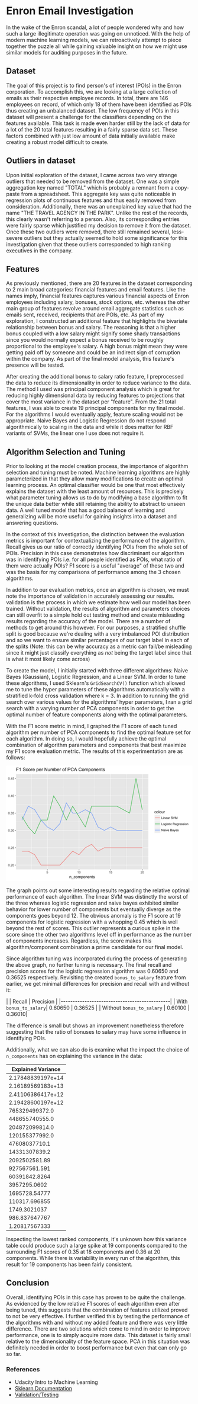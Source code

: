 # Enron Email Investigation

In the wake of the Enron scandal, a lot of people wondered why and how such a large illegitimate operation was going on unnoticed. With the help of modern machine learning models, we can retroactively attempt to piece together the puzzle all while gaining valuable insight on how we might use similar models for auditing purposes in the future.

## Dataset

The goal of this project is to find person's of interest (POIs) in the Enron corporation. To accomplish this, we are looking at a large collection of emails as their respective employee records. In total, there are 146 employees on record, of which only 18 of them have been identified as POIs thus creating an unbalanced dataset. The low frequency of POIs in this dataset will present a challenge for the classifiers depending on the features available. This task is made even harder still by the lack of data for a lot of the 20 total features resulting in a fairly sparse data set. These factors combined with just low amount of data initially available make creating a robust model difficult to create.

## Outliers in dataset

Upon initial exploration of the dataset, I came across two very strange outliers that needed to be removed from the dataset. One was a simple aggregation key named "TOTAL" which is probably a remnant from a copy-paste from a spreadsheet. This aggregate key was quite noticeable in regression plots of continuous features and thus easily removed from consideration. Additionally, there was an unexplained key value that had the name "THE TRAVEL AGENCY IN THE PARK". Unlike the rest of the records, this clearly wasn't referring to a person. Also, its corresponding entries were fairly sparse which justified my decision to remove it from the dataset. Once these two outliers were removed, there still remained several, less-severe outliers but they actually seemed to hold some significance for this investigation given that these outliers corresponded to high ranking executives in the company.

## Features

As previously mentioned, there are 20 features in the dataset corresponding to 2 main broad categories: financial features and email features. Like the names imply, financial features captures various financial aspects of Enron employees including salary, bonuses, stock options, etc. whereas the other main group of features revolve around email aggregate statistics such as emails sent, received, recipients that are POIs, etc. As part of my exploration, I constructed an additional feature that highlights the bivariate relationship between bonus and salary. The reasoning is that a higher bonus coupled with a low salary might signify some shady transactions since you would normally expect a bonus received to be roughly proportional to the employee's salary. A high bonus might mean they were getting paid off by someone and could be an indirect sign of corruption within the company. As part of the final model analysis, this feature's presence will be tested.

After creating the additional bonus to salary ratio feature, I preprocessed the data to reduce its dimensionality in order to reduce variance to the data. The method I used was principal component analysis which is great for reducing highly dimensional data by reducing features to projections that cover the most variance in the dataset per "feature". From the 21 total features, I was able to create 19 principal components for my final model. For the algorithms I would eventually apply, feature scaling would not be appropriate. Naive Bayes and Logistic Regression do not respond algorithmically to scaling in the data and while it does matter for RBF variants of SVMs, the linear one I use does not require it.

## Algorithm Selection and Tuning

Prior to looking at the model creation process, the importance of algorithm selection and tuning must be noted. Machine learning algorithms are highly parameterized in that they allow many modifications to create an optimal learning process. An optimal classifier would be one that most effectively explains the dataset with the least amount of resources. This is precisely what parameter tuning allows us to do by modifying a base algorithm to fit the unique data better while still retaining the ability to abstract to unseen data. A well tuned model that has a good balance of learning and generalizing will be more useful for gaining insights into a dataset and answering questions.

In the context of this investigation, the distinction between the evaluation metrics is important for contextualizing the performance of the algorithm. Recall gives us our ratio of correctly identifying POIs from the whole set of POIs. Precision in this case demonstrates how discriminant our algorithm was in identifying POIs i.e. for all people identified as POIs, what ratio of them were actually POIs? F1 score is a useful "average" of these two and was the basis for my comparisons of performance among the 3 chosen algorithms.

In addition to our evaluation metrics, once an algorithm is chosen, we must note the importance of validation in accurately assessing our results. validation is the process in which we estimate how well our model has been trained. Without validation, the results of algorithm and parameters choices can still overfit to a simple hold out testing method and create misleading results regarding the accuracy of the model. There are a number of methods to get around this however. For our purposes, a stratified shuffle split is good because we're dealing with a very imbalanced POI distribution and so we want to ensure similar percentages of our target label in each of the splits (Note: this can be why accuracy as a metric can fail/be misleading since it might just classify everything as *not* being the target label since that is what it most likely come across)

To create the model, I initially started with three different algorithms: Naive Bayes (Gaussian), Logistic Regression, and a Linear SVM. In order to tune these algorithms, I used Sklearn's `GridSearchCV()` function which allowed me to tune the hyper parameters of these algorithms automatically with a stratified k-fold cross validation where k = 3. In addition to running the grid search over various values for the algorithms' hyper parameters, I ran a grid search with a varying number of PCA components in order to get the optimal number of feature components along with the optimal parameters.


With the F1 score metric in mind, I graphed the F1 score of each tuned algorithm per number of PCA components to find the optimal feature set for each algorithm. In doing so, I would hopefully achieve the optimal combination of algorithm parameters and components that best maximize my F1 score evaluation metric. The results of this experimentation are as follows:

![F1 Plot](f1.png)

The graph points out some interesting results regarding the relative optimal performance of each algorithm. The linear SVM was distinctly the worst of the three whereas logistic regression and naive bayes exhibited similar behavior for lower number of components but eventually diverge as the components goes beyond 12. The obvious anomaly is the F1 score at 19 components for logistic regression with a whopping 0.45 which is well beyond the rest of scores. This outlier represents a curious spike in the score since the other two algorithms level off in performance as the number of components increases. Regardless, the score makes this algorithm/component combination a prime candidate for our final model.

Since algorithm tuning was incorporated during the process of generating the above graph, no further tuning is necessary. The final recall and precision scores for the logistic regression algorithm was 0.60650 and 0.36525 respectively. Revisiting the created `bonus_to_salary` feature from earlier, we get minimal differences for precision and recall with and without it:

|                         | Recall | Precision |
|----------------------------------------------|
| With `bonus_to_salary`| 0.60650   | 0.36525  |
| Without `bonus_to_salary` | 0.60100 | 0.36010|

The difference is small but shows an improvement nonetheless therefore suggesting that the ratio of bonuses to salary may have some influence in identifying POIs.

Additionally, what we can also do is examine what the impact the choice of `n_components` has on explaining the variance in the data:   


| Explained Variance |
|--------------------|
|2.17848839197e+14
|2.16189569183e+13
|2.41106386417e+12
|2.19428600197e+12
|765329499372.0
|448655740555.0
|204872099814.0
|120155377992.0
|47608037710.1
|14331307839.2
|2092502581.89
|927567561.591
|60391842.8264
|3957295.0602
|1695728.54777
|110317.696855
|1749.3021037
|986.837647767
|1.20817567333

Inspecting the lowest ranked components, it's unknown how this variance table could produce such a large spike at 19 components compared to the surrounding F1 scores of 0.35 at 18 components and 0.36 at 20 components. While there is variability in every run of the algorithm, this result for 19 components has been fairly consistent.


## Conclusion

Overall, identifying POIs in this case has proven to be quite the challenge. As evidenced by the low relative F1 scores of each algorithm even after being tuned, this suggests that the combination of features utilized proved to not be very effective. I further verified this by testing the performance of the algorithms with and without my added feature and there was very little difference. There are two solutions which come to mind in order to improve performance, one is to simply acquire more data. This dataset is fairly small relative to the dimensionality of the feature space. PCA in this situation was definitely needed in order to boost performance but even that can only go so far.  

### References

* Udacity Intro to Machine Learning
* [Sklearn Documentation](http://scikit-learn.org/stable/documentation.html)
* [Validation/Testing](http://stats.stackexchange.com/questions/19048/what-is-the-difference-between-test-set-and-validation-set?noredirect=1&lq=1)
